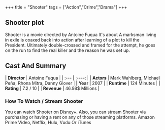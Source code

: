 +++
title = "Shooter"
tags = ["Action","Crime","Drama"]
+++
## Shooter plot
Shooter is a movie directed by Antoine Fuqua It's about A marksman living in exile is coaxed back into action after learning of a plot to kill the President. Ultimately double-crossed and framed for the attempt, he goes on the run to find the real killer and the reason he was set up.
## Cast And Summary
| **Director**      | Antoine Fuqua |
    | :---        |    :----:   |
    |  **Actors** | Mark Wahlberg, Michael Peña, Rhona Mitra, Danny Glover |
    | **Year**   | 2007    |
    |  **Runtime** | 124 Minutes |
    |  **Rating** | 7.2 / 10 | 
    |  **Revenue** | 46.98$ Millions |
### How To Watch / Stream Shooter
You can watch Shooter on Disney+.
Also, you can stream Shooter via purchasing or having a rent on any of those streaming platforms.
Amazon Prime Video, Netflix, Hulu, Vudu Or iTunes